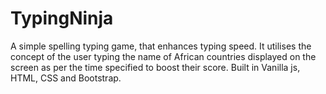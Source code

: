 # TypingNinja
A simple spelling typing game, that enhances typing speed.
It utilises the concept of the user typing the name of African countries displayed on the screen as per the time specified to boost their score.
Built in Vanilla js, HTML, CSS and Bootstrap.
